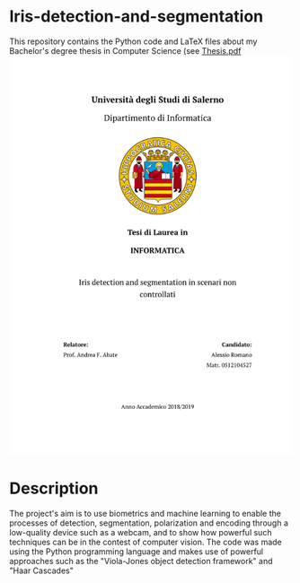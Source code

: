 # Iris-detection-and-segmentation
This repository contains the Python code and LaTeX files about my Bachelor's degree thesis in Computer Science (see [Thesis.pdf](https://github.com/Sfoffo/Iris-detection-and-segmentation/blob/master/Thesis.pdf)
![alt text](https://github.com/Sfoffo/Iris-detection-and-segmentation/blob/master/frontimg.png)

# Description
The project's aim is to use biometrics and machine learning to enable the processes of detection, segmentation, polarization and encoding through a low-quality device such as a webcam, and to show how powerful such techniques can be in the contest of computer vision.
The code was made using the Python programming language and makes use of powerful approaches such as the "Viola-Jones object detection framework" and "Haar Cascades"
